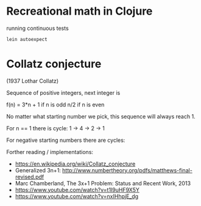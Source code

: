 # Recreational math in Clojure

running continuous tests
```bash
lein autoexpect
```

# Collatz conjecture
(1937 Lothar Collatz)

Sequence of positive integers, next integer is

f(n) = 3*n + 1 if n is odd
       n/2     if n is even

No matter what starting number we pick, this sequence will always reach 1.

For n == 1 there is cycle: 1 -> 4 -> 2 -> 1

For negative starting numbers there are cycles:

Forther reading / implementations:
* https://en.wikipedia.org/wiki/Collatz_conjecture
* Generalized 3n+1: http://www.numbertheory.org/pdfs/matthews-final-revised.pdf
* Marc Chamberland, The 3x+1 Problem: Status and Recent Work, 2013
* https://www.youtube.com/watch?v=t1I9uHF9X5Y
* https://www.youtube.com/watch?v=nxIHhpjE_dg
